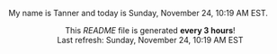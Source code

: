 My name is Tanner and today is Sunday, November 24, 10:19 AM EST.

<p align="center">This <i>README</i> file is generated <b>every 3 hours</b>!</br>Last refresh: Sunday, November 24, 10:19 AM EST<br /></p>
